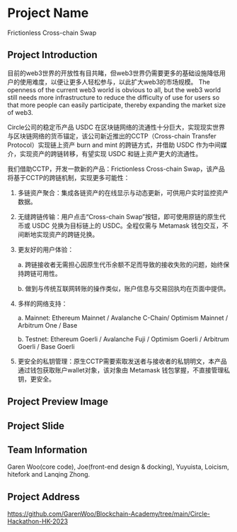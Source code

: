 # Project Name
Frictionless Cross-chain Swap
## Project Introduction
目前的web3世界的开放性有目共睹，但web3世界仍需要更多的基础设施降低用户的使用难度，以便让更多人轻松参与，以此扩大web3的市场规模。
The openness of the current web3 world is obvious to all, but the web3 world still needs more infrastructure to reduce the difficulty of use for users so that more people can easily participate, thereby expanding the market size of web3.

Circle公司的稳定币产品 USDC 在区块链网络的流通性十分巨大，实现现实世界与区块链网络的货币锚定，该公司新近推出的CCTP（Cross-chain Transfer Protocol）实现链上资产 burn and mint 的跨链方式，并借助 USDC 作为中间媒介，实现资产的跨链转移，有望实现 USDC 和链上资产更大的流通性。

我们借助CCTP，开发一款新的产品：Frictionless Cross-chain Swap，该产品将基于CCTP的跨链机制，实现更多可能性：

1. 多链资产聚合：集成各链资产的在线显示与动态更新，可供用户实时监控资产数据。
   
2. 无缝跨链传输：用户点击“Cross-chain Swap”按钮，即可使用原链的原生代币或 USDC 兑换为目标链上的 USDC。全程仅需与 Metamask 钱包交互，不间断地实现资产的跨链兑换。
   
3. 更友好的用户体验：

     a. 跨链接收者无需担心因原生代币余额不足而导致的接收失败的问题，始终保持跨链可用性。
   
     b. 做到与传统互联网转账的操作类似，账户信息与交易回执均在页面中提供。
   
4. 多样的网络支持：
   
     a. Mainnet: Ethereum Mainnet / Avalanche C-Chain/ Optimism Mainnet / Arbitrum One / Base
   
     b. Testnet: Ethereum Goerli / Avalanche Fuji / Optimism Goerli / Arbitrum Goerli / Base Goerli
   
6. 更安全的私钥管理：原生CCTP需要索取发送者与接收者的私钥明文，本产品通过钱包获取账户wallet对象，该对象由 Metamask 钱包掌握，不直接管理私钥，更安全。
   

## Project Preview Image


## Project Slide


## Team Information
Garen Woo(core code), Joe(front-end design & docking), Yuyuista, Loicism, hitefork and Lanqing Zhong.
## Project Address
https://github.com/GarenWoo/Blockchain-Academy/tree/main/Circle-Hackathon-HK-2023

